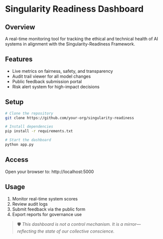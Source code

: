 # Singularity Readiness Dashboard

## Overview
A real-time monitoring tool for tracking the ethical and technical health of AI systems in alignment with the Singularity-Readiness Framework.

## Features
- Live metrics on fairness, safety, and transparency
- Audit trail viewer for all model changes
- Public feedback submission portal
- Risk alert system for high-impact decisions

## Setup
```bash
# Clone the repository
git clone https://github.com/your-org/singularity-readiness

# Install dependencies
pip install -r requirements.txt

# Start the dashboard
python app.py
```

## Access
Open your browser to: http://localhost:5000

## Usage
1. Monitor real-time system scores
2. Review audit logs
3. Submit feedback via the public form
4. Export reports for governance use

> 🛡️ *This dashboard is not a control mechanism. It is a mirror—reflecting the state of our collective conscience.*